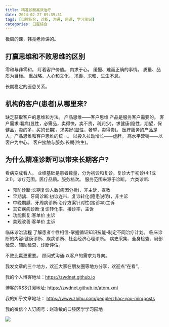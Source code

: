 ```yaml
---
title: 精准诊断高效治疗
date: 2024-02-27 09:39:31
tags: [口腔综合, 诊断, 沟通, 网课, 学习笔记]
categories: 口腔综合
---
```

极周的课，韩亮老师讲的。

## 打赢思维和不败思维的区别
零和与非零和。
盯着客户价值。
内求于心。
缓慢、难而正确的事情。
质量、品质为目标。
重战略、人心和文化。
求善、求和、生生不息。

长期稳定的医患关系。

## 机构的客户(患者)从哪里来?
缺乏获取客户的思维和方法。
产品思维——客户思维
产品是服务客户需要的。
客户需求:看病(显性，必需品，卖得快，卖不贵，利润少)，求健康(隐性，期望，保健品，卖的多，买的长期)，求美好(显性，奢望，卖得贵)。
医疗服务的产品是人，产品思维和客户思维的统一。
以投入拉动增长——虚胖。
高水平营销——以客户为中心。
客户接触与服务:长期(终生)。

## 为什么精准诊断可以带来长期客户?
看病变成看人。
业绩基础是患者数量，分为初诊和复诊。复诊大于初诊(4:1或3:1)。诊疗范围。医疗品质。服务档次。
服务范围来源于诊断。
六类诊断:
- 预防诊断:长期复诊人数(病因分析)，非主诉，宣教
- 早期龋、牙周诊断:初诊连带、复诊转化(隐患说明)，非主诉
- 中晚期龋、牙周病诊断:治疗方案针对性(接诊率)主诉
- 其它疾病诊断:复诊转化率、接诊率，主诉
- 功能恢复:客单价 主诉
- 美观改善:客单价 主诉

临床诊治流程
了解患者个性相信-掌握循证知识技能-制定不同治疗计划。
临床诊断的内容:健康诊断、疾病诊断、社会经济心理诊断。
病史采集、全身检查、局部检查、辅助检查、诊断评估。

不败比赢更重要。
顾问式沟通:以客户的需求为导向。



我发文章的三个地方，欢迎大家在朋友圈等地方分享，欢迎点“在看”。

我的个人博客地址：https://zwdnet.github.io

博客的RSS订阅地址: https://zwdnet.github.io/atom.xml

我的知乎文章地址： https://www.zhihu.com/people/zhao-you-min/posts

我的微信个人订阅号：赵瑜敏的口腔医学学习园地

![](https://zymblog-1258069789.cos.ap-chengdu.myqcloud.com/other/wx.jpg)